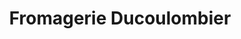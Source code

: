 ---
title: "Fromagerie Ducoulombier"
url: /auchy-les-mines/fromagerie-ducoulombier/
shop: fromage
---